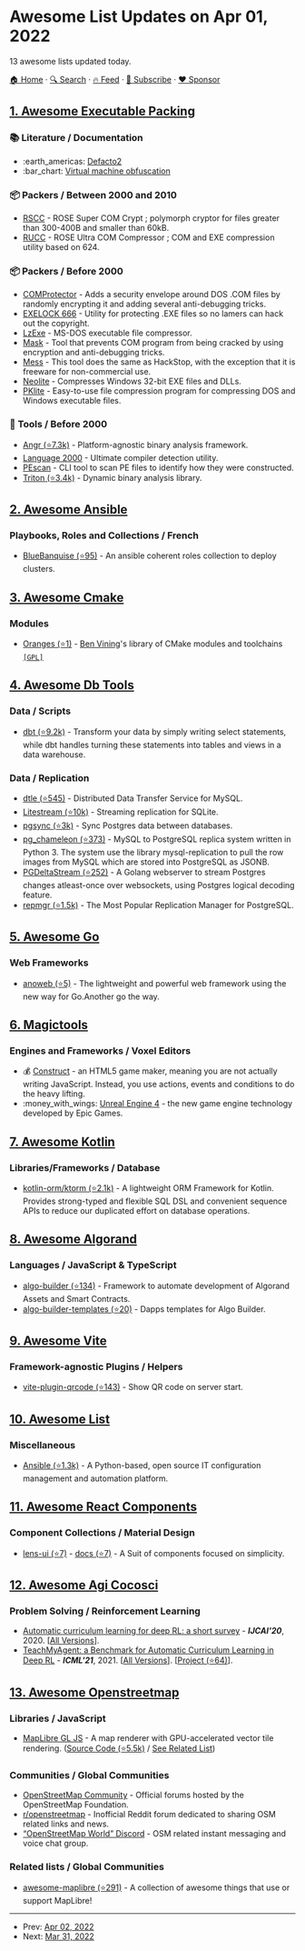 # Awesome List Updates on Apr 01, 2022

13 awesome lists updated today.

[🏠 Home](/README.md) · [🔍 Search](https://www.trackawesomelist.com/search/) · [🔥 Feed](https://www.trackawesomelist.com/rss.xml) · [📮 Subscribe](https://trackawesomelist.us17.list-manage.com/subscribe?u=d2f0117aa829c83a63ec63c2f&id=36a103854c) · [❤️  Sponsor](https://github.com/sponsors/theowenyoung)



## [1. Awesome Executable Packing](/content/packing-box/awesome-executable-packing/README.md)

### :books: Literature / Documentation

*   :earth\_americas: [Defacto2](https://defacto2.net/defacto2)
*   :bar\_chart: [Virtual machine obfuscation](https://compil2019.minesparis.psl.eu/wp-content/uploads/2019/02/BeatriceCreusillet-Obfuscation-quarkslab.pdf)

### :package: Packers / Between 2000 and 2010

*   [RSCC](https://defacto2.net/f/a520164?packer=rscc) - ROSE Super COM Crypt ; polymorph cryptor for files greater than 300-400B and smaller than 60kB.
*   [RUCC](https://defacto2.net/f/a520164?packer=rucc) - ROSE Ultra COM Compressor ; COM and EXE compression utility based on 624.

### :package: Packers / Before 2000

*   [COMProtector](https://defacto2.net/f/a520164?packer=comprotector) - Adds a security envelope around DOS .COM files by randomly encrypting it and adding several anti-debugging tricks.
*   [EXELOCK 666](https://defacto2.net/f/a520164?packer=exelock666) - Utility for protecting .EXE files so no lamers can hack out the copyright.
*   [LzExe](https://defacto2.net/f/a520164?packer=lzexe) - MS-DOS executable file compressor.
*   [Mask](https://defacto2.net/f/a520164?packer=mask) - Tool that prevents COM program from being cracked by using encryption and anti-debugging tricks.
*   [Mess](https://defacto2.net/f/a520164?packer=mess) - This tool does the same as HackStop, with the exception that it is freeware for non-commercial use.
*   [Neolite](https://web.archive.org/web/20060111104142/http://www.exetools.com/files/compressors/win/neolte20.zip) - Compresses Windows 32-bit EXE files and DLLs.
*   [PKlite](https://defacto2.net/f/a520164?packer=pklite) - Easy-to-use file compression program for compressing DOS and Windows executable files.

### :wrench: Tools / Before 2000

*   [Angr (⭐7.3k)](https://github.com/angr/angr) - Platform-agnostic binary analysis framework.
*   [Language 2000](https://farrokhi.net/language) - Ultimate compiler detection utility.
*   [PEscan](https://tzworks.com/prototype_page.php?proto_id=15) - CLI tool to scan PE files to identify how they were constructed.
*   [Triton (⭐3.4k)](https://github.com/jonathansalwan/Triton) - Dynamic binary analysis library.

## [2. Awesome Ansible](/content/ansible-community/awesome-ansible/README.md)

### Playbooks, Roles and Collections / French

*   [BlueBanquise (⭐95)](https://github.com/bluebanquise/bluebanquise) - An ansible coherent roles collection to deploy clusters.

## [3. Awesome Cmake](/content/onqtam/awesome-cmake/README.md)

### Modules

*   [Oranges (⭐1)](https://github.com/benthevining/Oranges) - [Ben Vining](https://github.com/benthevining)'s library of CMake modules and toolchains [`[GPL]`](https://www.gnu.org/licenses/gpl-3.0.html)

## [4. Awesome Db Tools](/content/mgramin/awesome-db-tools/README.md)

### Data / Scripts

*   [dbt (⭐9.2k)](https://github.com/dbt-labs/dbt-core) - Transform your data by simply writing select statements, while dbt handles turning these statements into tables and views in a data warehouse.

### Data / Replication

*   [dtle (⭐545)](https://github.com/actiontech/dtle) - Distributed Data Transfer Service for MySQL.
*   [Litestream (⭐10k)](https://github.com/benbjohnson/litestream) - Streaming replication for SQLite.
*   [pgsync (⭐3k)](https://github.com/ankane/pgsync) - Sync Postgres data between databases.
*   [pg\_chameleon (⭐373)](https://github.com/the4thdoctor/pg_chameleon) - MySQL to PostgreSQL replica system written in Python 3. The system use the library mysql-replication to pull the row images from MySQL which are stored into PostgreSQL as JSONB.
*   [PGDeltaStream (⭐252)](https://github.com/hasura/pgdeltastream) - A Golang webserver to stream Postgres changes atleast-once over websockets, using Postgres logical decoding feature.
*   [repmgr (⭐1.5k)](https://github.com/2ndQuadrant/repmgr) - The Most Popular Replication Manager for PostgreSQL.

## [5. Awesome Go](/content/avelino/awesome-go/README.md)

### Web Frameworks

*   [anoweb (⭐5)](https://github.com/go-the-way/anoweb) - The lightweight and powerful web framework using the new way for Go.Another go the way.

## [6. Magictools](/content/ellisonleao/magictools/README.md)

### Engines and Frameworks / Voxel Editors

*   :moneybag: [Construct](https://www.scirra.com/) - an HTML5 game maker, meaning you are not actually writing JavaScript. Instead, you use actions, events and conditions to do the heavy lifting.
*   :money\_with\_wings: [Unreal Engine 4](https://www.unrealengine.com/) - the new game engine technology developed by Epic Games.

## [7. Awesome Kotlin](/content/KotlinBy/awesome-kotlin/README.md)

### Libraries/Frameworks / Database

*   [kotlin-orm/ktorm (⭐2.1k)](https://github.com/kotlin-orm/ktorm) - A lightweight ORM Framework for Kotlin. Provides strong-typed and flexible SQL DSL and convenient sequence APIs to reduce our duplicated effort on database operations.

## [8. Awesome Algorand](/content/aorumbayev/awesome-algorand/README.md)

### Languages / JavaScript & TypeScript

*   [algo-builder (⭐134)](https://github.com/scale-it/algo-builder) - Framework to automate development of Algorand Assets and Smart Contracts.
*   [algo-builder-templates (⭐20)](https://github.com/scale-it/algo-builder-templates) - Dapps templates for Algo Builder.

## [9. Awesome Vite](/content/vitejs/awesome-vite/README.md)

### Framework-agnostic Plugins / Helpers

*   [vite-plugin-qrcode (⭐143)](https://github.com/svitejs/vite-plugin-qrcode) - Show QR code on server start.

## [10. Awesome List](/content/sindresorhus/awesome/README.md)

### Miscellaneous

*   [Ansible (⭐1.3k)](https://github.com/ansible-community/awesome-ansible#readme) - A Python-based, open source IT configuration management and automation platform.

## [11. Awesome React Components](/content/brillout/awesome-react-components/README.md)

### Component Collections / Material Design

*   [lens-ui (⭐7)](https://github.com/luciancaetano/lens-ui) - [docs (⭐7)](https://github.com/luciancaetano/lens-ui/blob/main/docs/introduction.md) - A Suit of components focused on simplicity.

## [12. Awesome Agi Cocosci](/content/YuzheSHI/awesome-agi-cocosci/README.md)

### Problem Solving / Reinforcement Learning

*   [Automatic curriculum learning for deep RL: a short survey](https://dl.acm.org/doi/abs/10.5555/3491440.3492111) - ***IJCAI'20***, 2020. \[[All Versions](https://scholar.google.com/scholar?cluster=10660055557098312214\&hl=en\&as_sdt=0,5)].
*   [TeachMyAgent: a Benchmark for Automatic Curriculum Learning in Deep RL](http://proceedings.mlr.press/v139/romac21a.html) - ***ICML'21***, 2021. \[[All Versions](https://scholar.google.com/scholar?cluster=11016662361926634008\&hl=en\&as_sdt=0,5)]. \[[Project (⭐64)](https://github.com/flowersteam/TeachMyAgent)].

## [13. Awesome Openstreetmap](/content/osmlab/awesome-openstreetmap/README.md)

### Libraries / JavaScript

*   [MapLibre GL JS](https://maplibre.org/projects/#js) - A map renderer with GPU-accelerated vector tile rendering. ([Source Code (⭐5.5k)](https://github.com/maplibre/maplibre-gl-js) / [See Related List](#related-awesome-maplibre))

### Communities / Global Communities

*   [OpenStreetMap Community](https://community.openstreetmap.org/) - Official forums hosted by the OpenStreetMap Foundation.
*   [r/openstreetmap](https://www.reddit.com/r/openstreetmap) - Inofficial Reddit forum dedicated to sharing OSM related links and news.
*   [“OpenStreetMap World” Discord](https://discord.gg/openstreetmap) - OSM related instant messaging and voice chat group.

### Related lists / Global Communities

*   [awesome-maplibre (⭐291)](https://github.com/maplibre/awesome-maplibre#readme) - A collection of awesome things that use or support MapLibre! <span id="related-awesome-maplibre"/>

---

- Prev: [Apr 02, 2022](/content/2022/04/02/README.md)
- Next: [Mar 31, 2022](/content/2022/03/31/README.md)